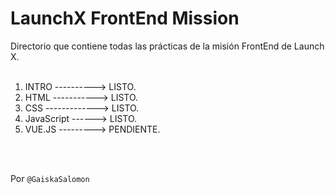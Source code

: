 # LaunchX FrontEnd Mission
Directorio que contiene todas las prácticas de la misión FrontEnd de Launch X.
<br>
<br>
1. INTRO ----------> LISTO.
2. HTML -----------> LISTO.
3. CSS -------------> LISTO.
4. JavaScript ------> LISTO.
5. VUE.JS ---------> PENDIENTE.
<br>
<br>

Por `@GaiskaSalomon`
